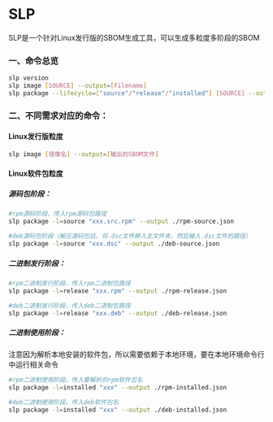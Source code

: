 # SLP

SLP是一个针对Linux发行版的SBOM生成工具，可以生成多粒度多阶段的SBOM



### 一、命令总览

```bash
slp version
slp image [SOURCE] --output=[Filename]
slp package --lifecycle=["source"/"release"/"installed"] [SOURCE] --output=[Filename]
```



### 二、不同需求对应的命令：

#### Linux发行版粒度

```bash
slp image [镜像名] --output=[输出的SBOM文件]
```



#### Linux软件包粒度

##### 源码包阶段：

```bash
#rpm源码阶段，传入rpm源码包路径
slp package -l=source "xxx.src.rpm" --output ./rpm-source.json

#deb源码包阶段（解压源码包后，将.dsc文件移入主文件夹，然后输入.dsc文件的路径）
slp package -l=source "xxx.dsc" --output ./deb-source.json
```

##### 二进制发行阶段：

```bash
#rpm二进制发行阶段，传入rpm二进制包路径
slp package -l=release "xxx.rpm" --output ./rpm-release.json

#deb二进制发行阶段，传入deb二进制包路径
slp package -l=release "xxx.deb" --output ./deb-release.json
```

##### 二进制使用阶段：

注意因为解析本地安装的软件包，所以需要依赖于本地环境，要在本地环境命令行中运行相关命令

```bash
#rpm二进制使用阶段，传入要解析的rpm软件包名
slp package -l=installed "xxx" --output ./rpm-installed.json

#deb二进制使用阶段，传入deb软件包名
slp package -l=installed "xxx" --output ./deb-installed.json
```

